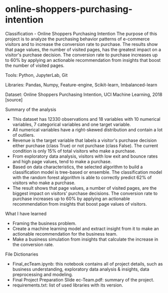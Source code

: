 # online-shoppers-purchasing-intention

Classification - Online Shoppers Purchasing Intention
The purpose of this project is to analyze the purchasing behavior patterns of e-commerce visitors and to increase the conversion rate to purchase. The results show that page values, the number of visited pages, has the greatest impact on a visitor's purchase decision. The conversion rate to purchase increases up to 60% by applying an actionable recommendation from insights that boost the number of visited pages.

Tools: Python, JupyterLab, Git

Libraries: Pandas, Numpy, Feature-engine, Scikit-learn, Imbalanced-learn

Dataset: Online Shoppers Purchasing Intention, UCI Machine Learning, 2018 [source]

Summary of the analysis

- This dataset has 12330 observations and 18 variables with 10 numerical variables, 7 categorical variables and one target variable.
- All numerical variables have a right-skewed distribution and contain a lot of outliers.
- Revenue is the target variable that labels a visitor's purchase decision either purchase (class True) or not purchase (class False). The current condition is only 15% of total visitors who make a purchase.
- From exploratory data analysis, visitors with low exit and bounce rates and high page values, tend to make a purchase.
- Based on data characteristics, the selected algorithm to build a classification model is tree-based or ensemble. The classification model with the random forest algorithm is able to correctly predict 62% of visitors who make a purchase.
- The result shows that page values, a number of visited pages, are the biggest impact on visitors' purchase decisions. The conversion rate to purchase increases up to 60% by applying an actionable recommendation from insights that boost page values of visitors.

What I have learned

- Framing the business problem.
- Create a machine learning model and extract insight from it to make an actionable recommendation for the business team.
- Make a business simulation from insights that calculate the increase in the conversion rate.

File Dictionaries

- Final_ecTeam.ipynb: this notebook contains all of project details, such as business understanding, exploratory data analysis & insights, data preprocessing and modeling.
- Final Project Preparation Slide ec-Team.pdf: summary of the project.
- requirements.txt: list of used libraries with its version.
